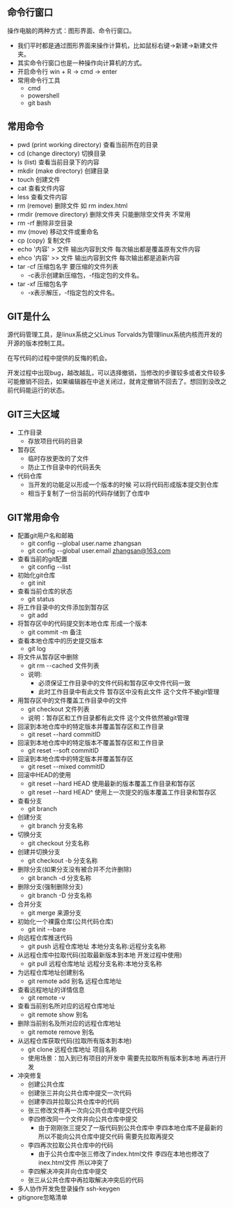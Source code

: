 ## 命令行窗口

操作电脑的两种方式：图形界面、命令行窗口。

- 我们平时都是通过图形界面来操作计算机，比如鼠标右键->新建->新建文件夹。
- 其实命令行窗口也是一种操作向计算机的方式。
- 开启命令行 win + R -> cmd -> enter
- 常用命令行工具
    + cmd
    + powershell
    + git bash

## 常用命令
- pwd (print working directory) 查看当前所在的目录
- cd (change directory) 切换目录
- ls (list) 查看当前目录下的内容
- mkdir (make directory) 创建目录
- touch 创建文件
- cat 查看文件内容
- less 查看文件内容
- rm (remove) 删除文件 如 rm index.html
- rmdir (remove directory) 删除文件夹 只能删除空文件夹 不常用
- rm -rf  删除非空目录
- mv (move) 移动文件或重命名
- cp (copy) 复制文件
- echo '内容' > 文件 输出内容到文件 每次输出都是覆盖原有文件内容
- ehco '内容' >> 文件 输出内容到文件 每次输出都是追新内容
- tar -cf 压缩包名字 要压缩的文件列表
  - -c表示创建新压缩包，-f指定包的文件名。 
- tar -xf 压缩包名字
  - -x表示解压，-f指定包的文件名。

## GIT是什么
源代码管理工具，是linux系统之父Linus Torvalds为管理linux系统内核而开发的开源的版本控制工具。

在写代码的过程中提供的反悔的机会。

开发过程中出现bug，越改越乱，可以选择撤销，当修改的步骤较多或者文件较多可能撤销不回去，如果编辑器在中途关闭过，就肯定撤销不回去了。想回到没改之前代码能运行的状态。

## GIT三大区域
- 工作目录
    + 存放项目代码的目录
- 暂存区
    + 临时存放更改的了文件
    + 防止工作目录中的代码丢失
- 代码仓库
    + 当开发的功能足以形成一个版本的时候 可以将代码形成版本提交到仓库
    + 相当于复制了一份当前的代码存储到了仓库中

## GIT常用命令
- 配置git用户名和邮箱
    + git config --global user.name zhangsan
    + git config --global user.email zhangsan@163.com
- 查看当前的git配置
    + git config --list	
- 初始化git仓库
    + git init
- 查看当前仓库的状态 
    + git status
- 将工作目录中的文件添加到暂存区
    + git add 
- 将暂存区中的代码提交到本地仓库 形成一个版本
    + git commit -m 备注 
- 查看本地仓库中的历史提交版本
    + git log 
- 将文件从暂存区中删除
    + git rm --cached 文件列表 
    + 说明:
        * 必须保证工作目录中的文件代码和暂存区中文件代码一致
        * 此时工作目录中有此文件 暂存区中没有此文件 这个文件不被git管理
- 用暂存区中的文件覆盖工作目录中的文件
    + git checkout  文件列表 
    + 说明：暂存区和工作目录都有此文件 这个文件依然被git管理
- 回滚到本地仓库中的特定版本并覆盖暂存区和工作目录
    + git reset --hard commitID 
- 回滚到本地仓库中的特定版本不覆盖暂存区和工作目录
    + git reset --soft commitID
- 回滚到本地仓库中的特定版本并覆盖暂存区
    + git reset --mixed commitID
- 回滚中HEAD的使用
    + git reset --hard HEAD 使用最新的版本覆盖工作目录和暂存区
    + git reset --hard HEAD^ 使用上一次提交的版本覆盖工作目录和暂存区
- 查看分支
    + git branch
- 创建分支
    + git branch 分支名称
- 切换分支
    + git checkout 分支名称
- 创建并切换分支
    + git checkout -b 分支名称 
- 删除分支(如果分支没有被合并不允许删除)
    + git branch -d 分支名称
- 删除分支(强制删除分支)
    + git branch -D 分支名称
- 合并分支
    + git merge 来源分支
- 初始化一个裸露仓库(公共代码仓库)
    + git init --bare 
- 向远程仓库推送代码
    + git push 远程仓库地址 本地分支名称:远程分支名称
- 从远程仓库中拉取代码(拉取最新版本到本地 开发过程中使用)
    + git pull 远程仓库地址 远程分支名称:本地分支名称
- 为远程仓库地址创建别名
    + git remote add 别名 远程仓库地址
- 查看远程地址的详情信息
    + git remote -v
- 查看当前别名所对应的远程仓库地址
    + git remote show 别名 
- 删除当前别名及所对应的远程仓库地址
    + git remote remove 别名 
- 从远程仓库获取代码(拉取所有版本到本地)
    + git clone 远程仓库地址 项目名称 
    + 使用场景：加入到已有项目的开发中 需要先拉取所有版本到本地 再进行开发
- 冲突修复
    - 创建公共仓库
    - 创建张三并向公共仓库中提交一次代码
    - 创建李四并拉取公共仓库中的代码
    - 张三修改文件再一次向公共仓库中提交代码
    - 李四修改同一个文件并向公共仓库中提交
        - 由于刚刚张三提交了一版代码到公共仓库中 李四本地仓库不是最新的 所以不能向公共仓库中提交代码 需要先拉取再提交
    - 李四再次拉取公共仓库中的代码
        - 由于公共仓库中张三修改了index.html文件 李四在本地也修改了inex.html文件
            	所以冲突了
    - 李四解决冲突并向仓库中提交
    - 张三从公共仓库中再拉取解决冲突后的代码
- 多人协作开发免登录操作 ssh-keygen
- gitignore忽略清单